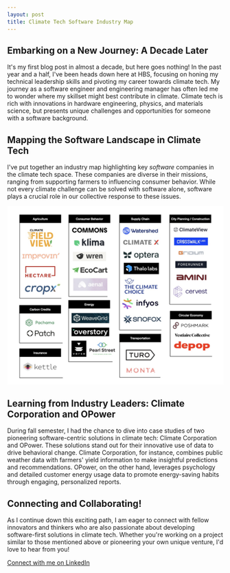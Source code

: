 ```yaml
---
layout: post
title: Climate Tech Software Industry Map
---
```


## Embarking on a New Journey: A Decade Later


It's my first blog post in almost a decade, but here goes nothing! In the past year and a half, I've been heads down here at HBS, focusing on honing my technical leadership skills and pivoting my career towards climate tech. My journey as a software engineer and engineering manager has often led me to wonder where my skillset might best contribute in climate. Climate tech is rich with innovations in hardware engineering, physics, and materials science, but presents unique challenges and opportunities for someone with a software background.

## Mapping the Software Landscape in Climate Tech

I've put together an industry map highlighting key *software* companies in the climate tech space. These companies are diverse in their missions, ranging from supporting farmers to influencing consumer behavior. While not every climate challenge can be solved with software alone,  software plays a crucial role in our collective response to these issues.

![Climate SW Industry Map](/assets/industrymaps/IndustryMaps-SWinClimate.001.jpeg)

## Learning from Industry Leaders: Climate Corporation and OPower

During fall semester, I had the chance to dive into case studies of two pioneering software-centric solutions in climate tech: Climate Corporation and OPower. These solutions stand out for their innovative use of data to drive behavioral change. Climate Corporation, for instance, combines public weather data with farmers' yield information to make insightful predictions and recommendations. OPower, on the other hand, leverages psychology and detailed customer energy usage data to promote energy-saving habits through engaging, personalized reports.

## Connecting and Collaborating!

As I continue down this exciting path, I am eager to connect with fellow innovators and thinkers who are also passionate about developing software-first solutions in climate tech. Whether you're working on a project similar to those mentioned above or pioneering your own unique venture, I'd love to hear from you!

[Connect with me on LinkedIn](https://www.linkedin.com/in/peasejessica/)




